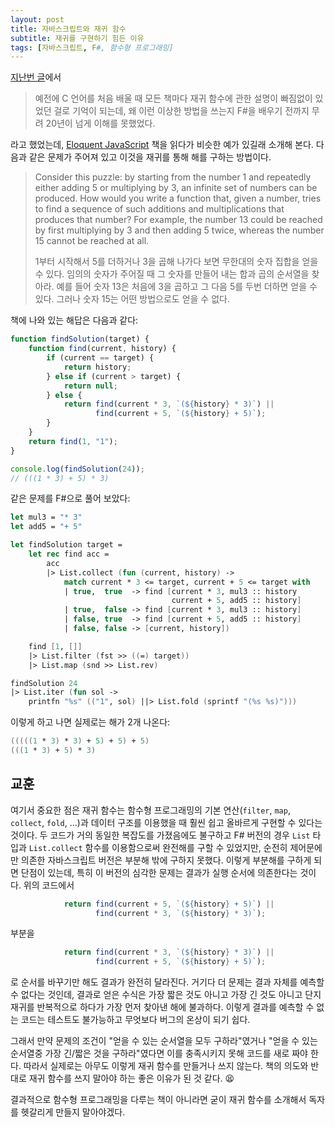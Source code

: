 ```yaml
---
layout: post
title: 자바스크립트와 재귀 함수
subtitle: 재귀를 구현하기 힘든 이유
tags: [자바스크립트, F#, 함수형 프로그래밍]
---
```


[지난번 글](https://bangjunyoung.github.io/2019/08/24/함수형-프로그래밍의-시대가-오고-있(지는-않)다/)에서

> 예전에 C 언어를 처음 배울 때 모든 책마다 재귀 함수에 관한 설명이 빠짐없이 있었던 걸로 기억이 되는데, 왜 이런 이상한 방법을 쓰는지 F#을 배우기 전까지 무려 20년이 넘게 이해를 못했었다.

라고 했었는데, [Eloquent JavaScript](http://eloquentjavascript.net/) 책을 읽다가 비슷한 예가 있길래 소개해 본다. 다음과 같은 문제가 주어져 있고 이것을 재귀를 통해 해를 구하는 방법이다.

> Consider this puzzle: by starting from the number 1 and repeatedly either adding 5 or multiplying by 3, an infinite set of numbers can be produced. How would you write a function that, given a number, tries to find a sequence of such additions and multiplications that produces that number?
> For example, the number 13 could be reached by first multiplying by 3 and then adding 5 twice, whereas the number 15 cannot be reached at all.
>
> 1부터 시작해서 5를 더하거나 3을 곱해 나가다 보면 무한대의 숫자 집합을 얻을 수 있다. 임의의 숫자가 주어질 때 그 숫자를 만들어 내는 합과 곱의 순서열을 찾아라.
> 예를 들어 숫자 13은 처음에 3을 곱하고 그 다음 5를 두번 더하면 얻을 수 있다. 그러나 숫자 15는 어떤 방법으로도 얻을 수 없다.

책에 나와 있는 해답은 다음과 같다:

```javascript
function findSolution(target) {
    function find(current, history) {
        if (current == target) {
            return history;
        } else if (current > target) {
            return null;
        } else {
            return find(current * 3, `(${history} * 3)`) ||
                   find(current + 5, `(${history} + 5)`);
        }
    }
    return find(1, "1");
}

console.log(findSolution(24));
// (((1 * 3) + 5) * 3)
```

같은 문제를 F#으로 풀어 보았다:

```fsharp
let mul3 = "* 3"
let add5 = "+ 5"

let findSolution target =
    let rec find acc =
        acc
        |> List.collect (fun (current, history) ->
            match current * 3 <= target, current + 5 <= target with
            | true,  true  -> find [current * 3, mul3 :: history
                                    current + 5, add5 :: history]
            | true,  false -> find [current * 3, mul3 :: history]
            | false, true  -> find [current + 5, add5 :: history]
            | false, false -> [current, history])

    find [1, []]
    |> List.filter (fst >> ((=) target))
    |> List.map (snd >> List.rev)

findSolution 24
|> List.iter (fun sol ->
    printfn "%s" (("1", sol) ||> List.fold (sprintf "(%s %s)")))
```

이렇게 하고 나면 실제로는 해가 2개 나온다:

```fsharp
(((((1 * 3) * 3) + 5) + 5) + 5)
(((1 * 3) + 5) * 3)
```

## 교훈

여기서 중요한 점은 재귀 함수는 함수형 프로그래밍의 기본 연산(`filter`, `map`, `collect`, `fold`, ...)과 데이터 구조를 이용했을 때 훨씬 쉽고 올바르게 구현할 수 있다는 것이다. 두 코드가 거의 동일한 복잡도를 가졌음에도 불구하고 F# 버전의 경우 `List` 타입과 `List.collect` 함수를 이용함으로써 완전해를 구할 수 있었지만, 순전히 제어문에만 의존한 자바스크립트 버전은 부분해 밖에 구하지 못했다. 이렇게 부분해를 구하게 되면 단점이 있는데, 특히 이 버전의 심각한 문제는 결과가 실행 순서에 의존한다는 것이다. 위의 코드에서

```javascript
            return find(current + 5, `(${history} + 5)`) ||
                   find(current * 3, `(${history} * 3)`);
```

부분을

```javascript
            return find(current * 3, `(${history} * 3)`) ||
                   find(current + 5, `(${history} + 5)`);
```

로 순서를 바꾸기만 해도 결과가 완전히 달라진다. 거기다 더 문제는 결과 자체를 예측할 수 없다는 것인데, 결과로 얻은 수식은 가장 짧은 것도 아니고 가장 긴 것도 아니고 단지 재귀를 반복적으로 하다가 가장 먼저 찾아낸 해에 불과하다. 이렇게 결과를 예측할 수 없는 코드는 테스트도 불가능하고 무엇보다 버그의 온상이 되기 쉽다.

그래서 만약 문제의 조건이 "얻을 수 있는 순서열을 모두 구하라"였거나 "얻을 수 있는 순서열중 가장 긴/짧은 것을 구하라"였다면 이를 충족시키지 못해 코드를 새로 짜야 한다. 따라서 실제로는 아무도 이렇게 재귀 함수를 만들거나 쓰지 않는다. 책의 의도와 반대로 재귀 함수를 쓰지 말아야 하는 좋은 이유가 된 것 같다. 😫

결과적으로 함수형 프로그래밍을 다루는 책이 아니라면 굳이 재귀 함수를 소개해서 독자를 헷갈리게 만들지 말아야겠다.
